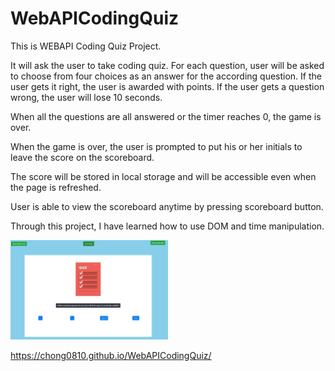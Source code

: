 # WebAPICodingQuiz

This is WEBAPI Coding Quiz Project. 

It will ask the user to take coding quiz. For each question, user will be asked to choose from four choices as an answer for the according question. If the user gets it right, the user is awarded with points. If the user gets a question wrong, the user will lose 10 seconds.

When all the questions are all answered or the timer reaches 0, the game is over.

When the game is over, the user is prompted to put his or her initials to leave the score on the scoreboard.

The score will be stored in local storage and will be accessible even when the page is refreshed.

User is able to view the scoreboard anytime by pressing scoreboard button.

Through this project, I have learned how to use DOM and time manipulation.

<img src="./assets/images/webAPI.jpg" width="50%" alt="webAPI Picture" >

https://chong0810.github.io/WebAPICodingQuiz/



